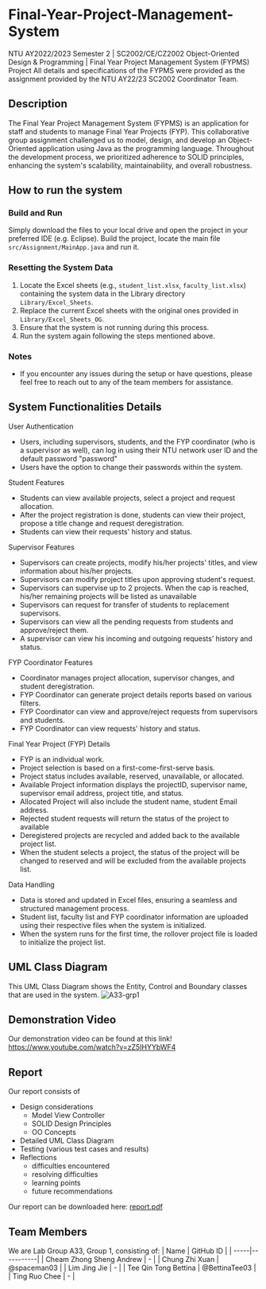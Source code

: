 # Final-Year-Project-Management-System
NTU AY2022/2023 Semester 2 | SC2002/CE/CZ2002 Object-Oriented Design & Programming | Final Year Project Management System (FYPMS) Project
All details and specifications of the FYPMS were provided as the assignment provided by the NTU AY22/23 SC2002 Coordinator Team.

## Description
The Final Year Project Management System (FYPMS) is an application for staff and students to manage Final Year Projects (FYP). This collaborative group assignment challenged us to model, design, and develop an Object-Oriented application using Java as the programming language. Throughout the development process, we prioritized adherence to SOLID principles, enhancing the system's scalability, maintainability, and overall robustness.

## How to run the system
### Build and Run
Simply download the files to your local drive and open the project in your preferred IDE (e.g. Eclipse). Build the project, locate the main file `src/Assignment/MainApp.java` and run it. 
### Resetting the System Data
1. Locate the Excel sheets (e.g., `student_list.xlsx`, `faculty_list.xlsx`) containing the system data in the Library directory `Library/Excel_Sheets`.
2. Replace the current Excel sheets with the original ones provided in `Library/Excel_Sheets_OG`.
3. Ensure that the system is not running during this process.
4. Run the system again following the steps mentioned above.
### Notes
- If you encounter any issues during the setup or have questions, please feel free to reach out to any of the team members for assistance.

## System Functionalities Details
User Authentication
+ Users, including supervisors, students, and the FYP coordinator (who is a supervisor as well), can log in using their NTU network user ID and the default password "password"
+ Users have the option to change their passwords within the system.

Student Features
+ Students can view available projects, select a project and request allocation.
+ After the project registration is done, students can view their project, propose a title change and request deregistration.
+ Students can view their requests' history and status.

Supervisor Features
+ Supervisors can create projects, modify his/her projects' titles, and view information about his/her projects.
+ Supervisors can modify project titles upon approving student's request.
+ Supervisors can supervise up to 2 projects. When the cap is reached, his/her remaining projects will be listed as unavailable
+ Supervisors can request for transfer of students to replacement supervisors.
+ Supervisors can view all the pending requests from students and approve/reject them.
+ A supervisor can view his incoming and outgoing requests’ history and status. 

FYP Coordinator Features
+ Coordinator manages project allocation, supervisor changes, and student deregistration.
+ FYP Coordinator can generate project details reports based on various filters.
+ FYP Coordinator can view and approve/reject requests from supervisors and students.
+ FYP Coordinator can view requests' history and status.

Final Year Project (FYP) Details
+ FYP is an individual work.
+ Project selection is based on a first-come-first-serve basis.
+ Project status includes available, reserved, unavailable, or allocated.
+ Available Project information displays the projectID, supervisor name, supervisor email address, project title, and status.
+ Allocated Project will also include the student name, student Email address.
+ Rejected student requests will return the status of the project to available
+ Deregistered projects are recycled and added back to the available project list.
+ When the student selects a project, the status of the project will be changed to reserved and will be excluded from the available projects list. 

Data Handling
+ Data is stored and updated in Excel files, ensuring a seamless and structured management process.
+ Student list, faculty list and FYP coordinator information are uploaded using their respective files when the system is initialized.
+ When the system runs for the first time, the rollover project file is loaded to initialize the project list.

## UML Class Diagram
This UML Class Diagram shows the Entity, Control and Boundary classes that are used in the system.
![A33-grp1](https://github.com/BettinaTee03/Final-Year-Project-Management-System/assets/127083047/2e122dad-01f0-46e1-903b-8ab93628e374)

## Demonstration Video
Our demonstration video can be found at this link! 
https://www.youtube.com/watch?v=zZ5IHYYbWF4 

## Report
Our report consists of
+ Design considerations
  + Model View Controller
  + SOLID Design Principles
  + OO Concepts
+ Detailed UML Class Diagram
+ Testing (various test cases and results)
+ Reflections
  + difficulties encountered
  + resolving difficulties
  + learning points
  + future recommendations

Our report can be downloaded here: [report.pdf](https://github.com/BettinaTee03/Final-Year-Project-Management-System/files/14012532/report.pdf)

## Team Members
We are Lab Group A33, Group 1, consisting of:
| Name | GitHub ID |
| -----|-----------|
| Cheam Zhong Sheng Andrew | - |
| Chung Zhi Xuan | @spaceman03 |
| Lim Jing Jie | - | 
| Tee Qin Tong Bettina | @BettinaTee03 |
| Ting Ruo Chee | - |
